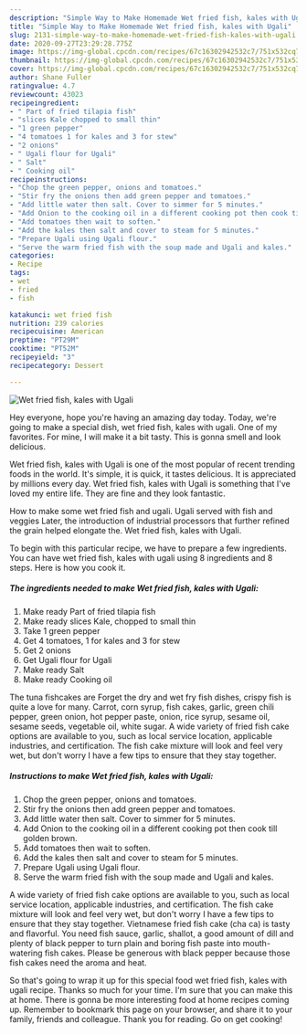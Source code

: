 ```yaml
---
description: "Simple Way to Make Homemade Wet fried fish, kales with Ugali"
title: "Simple Way to Make Homemade Wet fried fish, kales with Ugali"
slug: 2131-simple-way-to-make-homemade-wet-fried-fish-kales-with-ugali
date: 2020-09-27T23:29:28.775Z
image: https://img-global.cpcdn.com/recipes/67c16302942532c7/751x532cq70/wet-fried-fish-kales-with-ugali-recipe-main-photo.jpg
thumbnail: https://img-global.cpcdn.com/recipes/67c16302942532c7/751x532cq70/wet-fried-fish-kales-with-ugali-recipe-main-photo.jpg
cover: https://img-global.cpcdn.com/recipes/67c16302942532c7/751x532cq70/wet-fried-fish-kales-with-ugali-recipe-main-photo.jpg
author: Shane Fuller
ratingvalue: 4.7
reviewcount: 43023
recipeingredient:
- " Part of fried tilapia fish"
- "slices Kale chopped to small thin"
- "1 green pepper"
- "4 tomatoes 1 for kales and 3 for stew"
- "2 onions"
- " Ugali flour for Ugali"
- " Salt"
- " Cooking oil"
recipeinstructions:
- "Chop the green pepper, onions and tomatoes."
- "Stir fry the onions then add green pepper and tomatoes."
- "Add little water then salt. Cover to simmer for 5 minutes."
- "Add Onion to the cooking oil in a different cooking pot then cook till golden brown."
- "Add tomatoes then wait to soften."
- "Add the kales then salt and cover to steam for 5 minutes."
- "Prepare Ugali using Ugali flour."
- "Serve the warm fried fish with the soup made and Ugali and kales."
categories:
- Recipe
tags:
- wet
- fried
- fish

katakunci: wet fried fish 
nutrition: 239 calories
recipecuisine: American
preptime: "PT29M"
cooktime: "PT52M"
recipeyield: "3"
recipecategory: Dessert

---
```



![Wet fried fish, kales with Ugali](https://img-global.cpcdn.com/recipes/67c16302942532c7/751x532cq70/wet-fried-fish-kales-with-ugali-recipe-main-photo.jpg)

Hey everyone, hope you're having an amazing day today. Today, we're going to make a special dish, wet fried fish, kales with ugali. One of my favorites. For mine, I will make it a bit tasty. This is gonna smell and look delicious.

Wet fried fish, kales with Ugali is one of the most popular of recent trending foods in the world. It's simple, it is quick, it tastes delicious. It is appreciated by millions every day. Wet fried fish, kales with Ugali is something that I've loved my entire life. They are fine and they look fantastic.

How to make some wet fried fish and ugali. Ugali served with fish and veggies Later, the introduction of industrial processors that further refined the grain helped elongate the. Wet fried fish, kales with Ugali.


To begin with this particular recipe, we have to prepare a few ingredients. You can have wet fried fish, kales with ugali using 8 ingredients and 8 steps. Here is how you cook it.

<!--inarticleads1-->

##### The ingredients needed to make Wet fried fish, kales with Ugali:

1. Make ready  Part of fried tilapia fish
1. Make ready slices Kale, chopped to small thin
1. Take 1 green pepper
1. Get 4 tomatoes, 1 for kales and 3 for stew
1. Get 2 onions
1. Get  Ugali flour for Ugali
1. Make ready  Salt
1. Make ready  Cooking oil


The tuna fishcakes are Forget the dry and wet fry fish dishes, crispy fish is quite a love for many. Carrot, corn syrup, fish cakes, garlic, green chili pepper, green onion, hot pepper paste, onion, rice syrup, sesame oil, sesame seeds, vegetable oil, white sugar. A wide variety of fried fish cake options are available to you, such as local service location, applicable industries, and certification. The fish cake mixture will look and feel very wet, but don&#39;t worry I have a few tips to ensure that they stay together. 

<!--inarticleads2-->

##### Instructions to make Wet fried fish, kales with Ugali:

1. Chop the green pepper, onions and tomatoes.
1. Stir fry the onions then add green pepper and tomatoes.
1. Add little water then salt. Cover to simmer for 5 minutes.
1. Add Onion to the cooking oil in a different cooking pot then cook till golden brown.
1. Add tomatoes then wait to soften.
1. Add the kales then salt and cover to steam for 5 minutes.
1. Prepare Ugali using Ugali flour.
1. Serve the warm fried fish with the soup made and Ugali and kales.


A wide variety of fried fish cake options are available to you, such as local service location, applicable industries, and certification. The fish cake mixture will look and feel very wet, but don&#39;t worry I have a few tips to ensure that they stay together. Vietnamese fried fish cake (cha ca) is tasty and flavorful. You need fish sauce, garlic, shallot, a good amount of dill and plenty of black pepper to turn plain and boring fish paste into mouth-watering fish cakes. Please be generous with black pepper because those fish cakes need the aroma and heat. 

So that's going to wrap it up for this special food wet fried fish, kales with ugali recipe. Thanks so much for your time. I'm sure that you can make this at home. There is gonna be more interesting food at home recipes coming up. Remember to bookmark this page on your browser, and share it to your family, friends and colleague. Thank you for reading. Go on get cooking!
